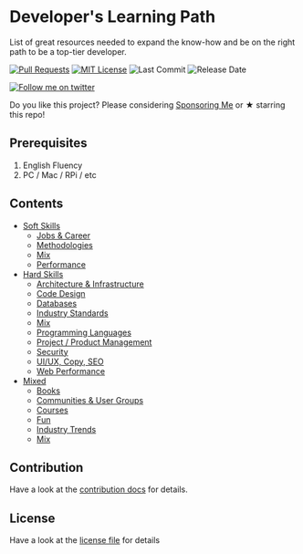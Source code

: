 # Developer's Learning Path

List of great resources needed to expand the know-how and be on the right path to be a top-tier developer.

[![Pull Requests](https://img.shields.io/badge/PRs-welcome-brightgreen.svg?longCache=true)](https://github.com/fabiocicerchia/dev-learning-path/pulls)
[![MIT License](https://img.shields.io/badge/License-MIT-lightgrey.svg?longCache=true)](LICENSE)
![Last Commit](https://img.shields.io/github/last-commit/fabiocicerchia/dev-learning-path)
![Release Date](https://img.shields.io/github/release-date/fabiocicerchia/dev-learning-path)

[![Follow me on twitter](https://img.shields.io/twitter/follow/fabiocicerchia.svg?logo=twitter)](https://twitter.com/fabiocicerchia)

Do you like this project? Please considering [Sponsoring Me](https://www.patreon.com/fabiocicerchia) or ★ starring this repo!

## Prerequisites

 1. English Fluency
 1. PC / Mac / RPi / etc

## Contents

 - [Soft Skills](docs/soft-skills/README.md)
   - [Jobs & Career](docs/soft-skills/JOBS.md)
   - [Methodologies](docs/soft-skills/METHODOLOGIES.md)
   - [Mix](docs/soft-skills/MIXED.md)
   - [Performance](docs/soft-skills/PERFORMANCE.md)
 - [Hard Skills](docs/hard-skills/README.md)
   - [Architecture & Infrastructure](docs/hard-skills/INFRASTRUCTURE.md)
   - [Code Design](docs/hard-skills/DESIGN.md)
   - [Databases](docs/hard-skills/DATABASES.md)
   - [Industry Standards](docs/hard-skills/STANDARDS.md)
   - [Mix](docs/hard-skills/MIXED.md)
   - [Programming Languages](docs/hard-skills/LANGUAGES.md)
   - [Project / Product Management](docs/hard-skills/MANAGEMENT.md)
   - [Security](docs/hard-skills/SECURITY.md)
   - [UI/UX, Copy, SEO](docs/hard-skills/COMMUNICATION.md)
   - [Web Performance](docs/hard-skills/PERFORMANCE.md)
 - [Mixed](docs/mixed/README.md)
   - [Books](docs/mixed/BOOKS.md)
   - [Communities & User Groups](docs/mixed/COMMUNITY.md)
   - [Courses](docs/mixed/COURSES.md)
   - [Fun](docs/mixed/FUN.md)
   - [Industry Trends](docs/mixed/TRENDS.md)
   - [Mix](docs/mixed/MIXED.md)

## Contribution

Have a look at the [contribution docs](CONTRIBUTING.md) for details.

## License

Have a look at the [license file](LICENSE) for details
